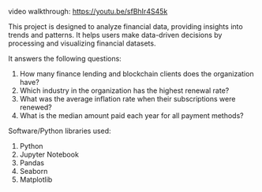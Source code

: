 video walkthrough: https://youtu.be/sfBhIr4S45k

This project is designed to analyze financial data, providing insights into trends and patterns. 
It helps users make data-driven decisions by processing and visualizing financial datasets.

It answers the following questions:
1. How many finance lending and blockchain clients does the organization have?
2. Which industry in the organization has the highest renewal rate?
3. What was the average inflation rate when their subscriptions were renewed?
4. What is the median amount paid each year for all payment methods?

Software/Python libraries used:
1. Python
2. Jupyter Notebook
3. Pandas
4. Seaborn
5. Matplotlib
